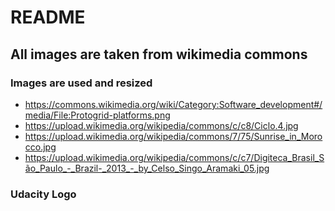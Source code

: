 # README

## All images are taken from wikimedia commons
### Images are used and resized
* https://commons.wikimedia.org/wiki/Category:Software_development#/media/File:Protogrid-platforms.png
* https://upload.wikimedia.org/wikipedia/commons/c/c8/Ciclo.4.jpg
* https://upload.wikimedia.org/wikipedia/commons/7/75/Sunrise_in_Morocco.jpg
* https://upload.wikimedia.org/wikipedia/commons/c/c7/Digiteca_Brasil_São_Paulo_-_Brazil-_2013_-_by_Celso_Singo_Aramaki_05.jpg

### Udacity Logo
